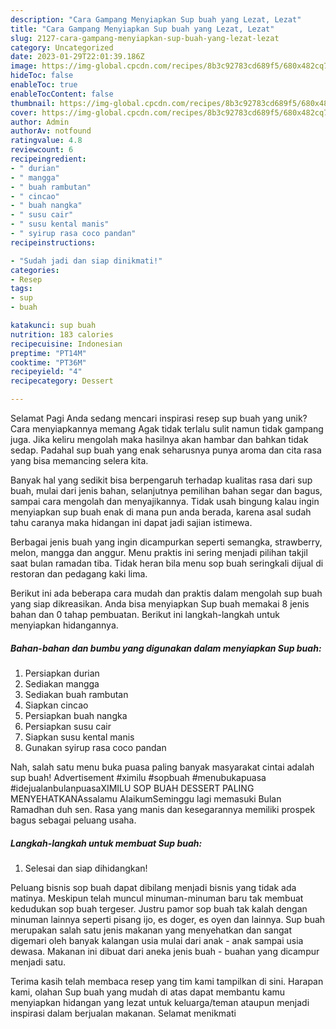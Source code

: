 ```yaml
---
description: "Cara Gampang Menyiapkan Sup buah yang Lezat, Lezat"
title: "Cara Gampang Menyiapkan Sup buah yang Lezat, Lezat"
slug: 2127-cara-gampang-menyiapkan-sup-buah-yang-lezat-lezat
category: Uncategorized
date: 2023-01-29T22:01:39.186Z
image: https://img-global.cpcdn.com/recipes/8b3c92783cd689f5/680x482cq70/sup-buah-foto-resep-utama.jpg
hideToc: false
enableToc: true
enableTocContent: false
thumbnail: https://img-global.cpcdn.com/recipes/8b3c92783cd689f5/680x482cq70/sup-buah-foto-resep-utama.jpg
cover: https://img-global.cpcdn.com/recipes/8b3c92783cd689f5/680x482cq70/sup-buah-foto-resep-utama.jpg
author: Admin
authorAv: notfound
ratingvalue: 4.8
reviewcount: 6
recipeingredient:
- " durian"
- " mangga"
- " buah rambutan"
- " cincao"
- " buah nangka"
- " susu cair"
- " susu kental manis"
- " syirup rasa coco pandan"
recipeinstructions:

- "Sudah jadi dan siap dinikmati!"
categories:
- Resep
tags:
- sup
- buah

katakunci: sup buah 
nutrition: 183 calories
recipecuisine: Indonesian
preptime: "PT14M"
cooktime: "PT36M"
recipeyield: "4"
recipecategory: Dessert

---
```



Selamat Pagi Anda sedang mencari inspirasi resep sup buah yang unik? Cara menyiapkannya memang Agak tidak terlalu sulit namun tidak gampang juga. Jika keliru mengolah maka hasilnya akan hambar dan bahkan tidak sedap. Padahal sup buah yang enak seharusnya punya aroma dan cita rasa yang bisa memancing selera kita.


Banyak hal yang sedikit bisa berpengaruh terhadap kualitas rasa dari sup buah, mulai dari jenis bahan, selanjutnya pemilihan bahan segar dan bagus, sampai cara mengolah dan menyajikannya. Tidak usah bingung kalau ingin menyiapkan sup buah enak di mana pun anda berada, karena asal sudah tahu caranya maka hidangan ini dapat jadi sajian istimewa.

Berbagai jenis buah yang ingin dicampurkan seperti semangka, strawberry, melon, mangga dan anggur. Menu praktis ini sering menjadi pilihan takjil saat bulan ramadan tiba. Tidak heran bila menu sop buah seringkali dijual di restoran dan pedagang kaki lima.


Berikut ini ada beberapa cara mudah dan praktis dalam mengolah sup buah yang siap dikreasikan. Anda bisa menyiapkan Sup buah memakai 8 jenis bahan dan 0 tahap pembuatan. Berikut ini langkah-langkah untuk menyiapkan hidangannya.

<!--inarticleads1-->

##### Bahan-bahan dan bumbu yang digunakan dalam menyiapkan Sup buah:

1. Persiapkan  durian
1. Sediakan  mangga
1. Sediakan  buah rambutan
1. Siapkan  cincao
1. Persiapkan  buah nangka
1. Persiapkan  susu cair
1. Siapkan  susu kental manis
1. Gunakan  syirup rasa coco pandan


Nah, salah satu menu buka puasa paling banyak masyarakat cintai adalah sup buah! Advertisement #ximilu #sopbuah #menubukapuasa #idejualanbulanpuasaXIMILU SOP BUAH DESSERT PALING MENYEHATKANAssalamu AlaikumSeminggu lagi memasuki Bulan Ramadhan duh sen. Rasa yang manis dan kesegarannya memiliki prospek bagus sebagai peluang usaha. 

<!--inarticleads2-->

##### Langkah-langkah untuk membuat Sup buah:


1. Selesai dan siap dihidangkan!

Peluang bisnis sop buah dapat dibilang menjadi bisnis yang tidak ada matinya. Meskipun telah muncul minuman-minuman baru tak membuat kedudukan sop buah tergeser. Justru pamor sop buah tak kalah dengan minuman lainnya seperti pisang ijo, es doger, es oyen dan lainnya. Sup buah merupakan salah satu jenis makanan yang menyehatkan dan sangat digemari oleh banyak kalangan usia mulai dari anak - anak sampai usia dewasa. Makanan ini dibuat dari aneka jenis buah - buahan yang dicampur menjadi satu. 

Terima kasih telah membaca resep yang tim kami tampilkan di sini. Harapan kami, olahan Sup buah yang mudah di atas dapat membantu kamu menyiapkan hidangan yang lezat untuk keluarga/teman ataupun menjadi inspirasi dalam berjualan makanan. Selamat menikmati

